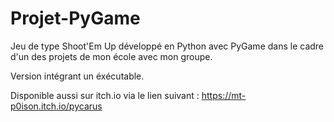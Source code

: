 # Projet-PyGame

Jeu de type Shoot'Em Up développé en Python avec PyGame dans le cadre d'un des projets de mon école avec mon groupe.

Version intégrant un éxécutable.

Disponible aussi sur itch.io via le lien suivant : https://mt-p0ison.itch.io/pycarus
